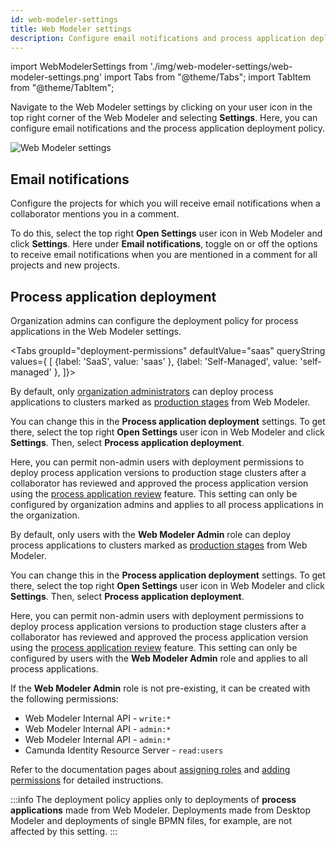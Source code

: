 ```yaml
---
id: web-modeler-settings
title: Web Modeler settings
description: Configure email notifications and process application deployment policies in the Web Modeler settings.
---
```


import WebModelerSettings from './img/web-modeler-settings/web-modeler-settings.png'
import Tabs from "@theme/Tabs";
import TabItem from "@theme/TabItem";

Navigate to the Web Modeler settings by clicking on your user icon in the top right corner of the Web Modeler and selecting **Settings**. Here, you can configure email notifications and the process application deployment policy.

<img src={WebModelerSettings} alt="Web Modeler settings" />

## Email notifications

Configure the projects for which you will receive email notifications when a collaborator mentions you in a comment.

To do this, select the top right **Open Settings** user icon in Web Modeler and click **Settings**. Here under **Email notifications**, toggle on or off the options to receive email notifications when you are mentioned in a comment for all projects and new projects.

## Process application deployment

Organization admins can configure the deployment policy for process applications in the Web Modeler settings.

<Tabs groupId="deployment-permissions" defaultValue="saas" queryString values={
[
{label: 'SaaS', value: 'saas' },
{label: 'Self-Managed', value: 'self-managed' },
]}>

<TabItem value='saas'>

By default, only [organization administrators](/components/console/manage-organization/manage-users.md) can deploy process applications to clusters marked as
[production stages](/components/modeler/web-modeler/process-application-pipeline.md#deployment-pipeline-stages) from Web Modeler.

You can change this in the **Process application deployment** settings. To get there, select the top right **Open Settings** user icon in Web Modeler and click **Settings**. Then, select **Process application deployment**.

Here, you can permit non-admin users with deployment permissions to deploy process application versions to production stage clusters
after a collaborator has reviewed and approved the process application version using the
[process application review](/components/modeler/web-modeler/process-application-pipeline.md#review) feature.
This setting can only be configured by organization admins and applies to all process applications in the organization.

</TabItem>

<TabItem value='self-managed'>

By default, only users with the **Web Modeler Admin** role can deploy process applications to
clusters marked as [production stages](/components/modeler/web-modeler/process-application-pipeline.md#deployment-pipeline-stages) from Web Modeler.

You can change this in the **Process application deployment** settings. To get there, select the top right **Open Settings** user icon in Web Modeler and click **Settings**. Then, select **Process application deployment**.

Here, you can permit non-admin users with deployment permissions to deploy process application versions to production stage clusters
after a collaborator has reviewed and approved the process application version using the
[process application review](/components/modeler/web-modeler/process-application-pipeline.md#review) feature.
This setting can only be configured by users with the **Web Modeler Admin** role and applies to all process applications.

If the **Web Modeler Admin** role is not pre-existing, it can be created with the following permissions:

- Web Modeler Internal API - `write:*`
- Web Modeler Internal API - `admin:*`
- Web Modeler Internal API - `admin:*`
- Camunda Identity Resource Server - `read:users`

Refer to the documentation pages about [assigning roles](../../../self-managed/identity/application-user-group-role-management/manage-roles.md) and [adding permissions](/self-managed/identity/access-management/access-management-overview.md) for detailed instructions.

</TabItem>

</Tabs>

:::info
The deployment policy applies only to deployments of **process applications** made from Web Modeler.
Deployments made from Desktop Modeler and deployments of single BPMN files, for example, are not affected by this setting.
:::
